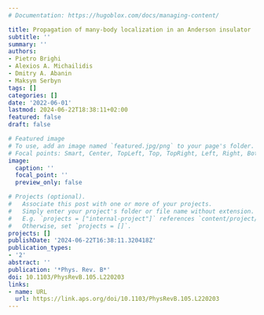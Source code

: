 ```yaml
---
# Documentation: https://hugoblox.com/docs/managing-content/

title: Propagation of many-body localization in an Anderson insulator
subtitle: ''
summary: ''
authors:
- Pietro Brighi
- Alexios A. Michailidis
- Dmitry A. Abanin
- Maksym Serbyn
tags: []
categories: []
date: '2022-06-01'
lastmod: 2024-06-22T18:38:11+02:00
featured: false
draft: false

# Featured image
# To use, add an image named `featured.jpg/png` to your page's folder.
# Focal points: Smart, Center, TopLeft, Top, TopRight, Left, Right, BottomLeft, Bottom, BottomRight.
image:
  caption: ''
  focal_point: ''
  preview_only: false

# Projects (optional).
#   Associate this post with one or more of your projects.
#   Simply enter your project's folder or file name without extension.
#   E.g. `projects = ["internal-project"]` references `content/project/deep-learning/index.md`.
#   Otherwise, set `projects = []`.
projects: []
publishDate: '2024-06-22T16:38:11.320418Z'
publication_types:
- '2'
abstract: ''
publication: '*Phys. Rev. B*'
doi: 10.1103/PhysRevB.105.L220203
links:
- name: URL
  url: https://link.aps.org/doi/10.1103/PhysRevB.105.L220203
---
```

